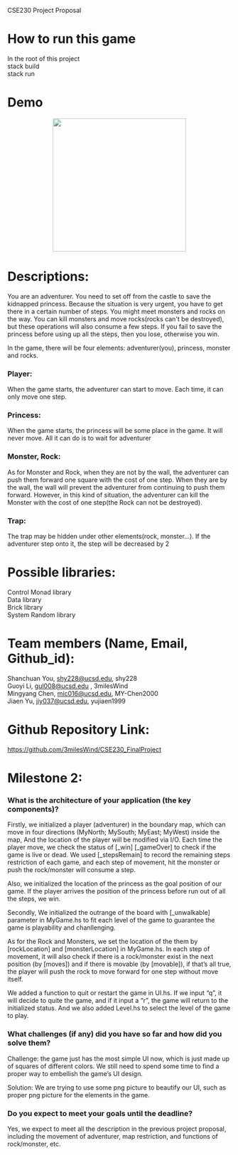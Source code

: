 CSE230 Project Proposal

# How to run this game
In the root of this project <br />
stack build <br />
stack run <br />
# Demo

<div align=center><img width="300" height="300" src="https://github.com/3milesWind/CSE230_FinalProject/blob/main/demo/demo.png"/></div>

# Descriptions: 

You are an adventurer. You need to set off from the castle to save the kidnapped princess. Because the situation is very urgent, you have to get there in a certain number of steps. You might meet monsters and rocks on the way. You can kill monsters and move rocks(rocks can't be destroyed), but these operations will also consume a few steps. If you fail to save the princess before using up all the steps, then you lose, otherwise you win. 

In the game, there will be four elements: adventurer(you), princess, monster and rocks. 

### Player:
When the game starts, the adventurer can start to move. Each time, it can only move one step. 

### Princess:
When the game starts, the princess will be some place in the game. It will never move. All it can do is to wait for adventurer


### Monster, Rock:
As for Monster and Rock, when they are not by the wall, the adventurer can push them forward one square with the cost of one step. When they are by the wall, the wall will prevent the adventurer from continuing to push them forward. However, in this kind of situation, the adventurer can kill the Monster with the cost of one step(the Rock can not be destroyed). 

### Trap:
The trap may be hidden under other elements(rock, monster...). If the adventurer step onto it,  the step will be decreased by 2





# Possible libraries: 

Control Monad library <br />
Data library    <br />
Brick library   <br />
System Random library <br />

# Team members (Name, Email, Github_id): 

Shanchuan You, shy228@ucsd.edu, shy228 <br />
Guoyi Li, gul008@ucsd.edu , 3milesWind  <br />
Mingyang Chen, mic016@ucsd.edu, MY-Chen2000                          <br />
Jiaen Yu, jiy037@ucsd.edu, yujiaen1999  <br />

# Github Repository Link: 
https://github.com/3milesWind/CSE230_FinalProject


# Milestone 2:

### What is the architecture of your application (the key components)?
Firstly, we initialized a player (adventurer) in the boundary map, which can move in four directions (MyNorth; MySouth; MyEast; MyWest) inside the map, And the location of the player will be modified via I/O. Each time the player move, we check the status of [_win] [_gameOver] to check if the game is live or dead. We used [_stepsRemain] to record the remaining steps restriction of each game, and each step of movement, hit the monster or push the rock/monster will consume a step.

Also, we initialized the location of the princess as the goal position of our game. If the player arrives the position of the princess before run out of all the steps, we win.

Secondly, We initialized the outrange of the board with [_unwalkable] parameter in MyGame.hs to fit each level of the game to guarantee the game is playability and chanllenging.

As for the Rock and Monsters, we set the location of the them by [rockLocation] and [monsterLocation] in MyGame.hs. In each step of movement, it will also check if there is a rock/monster exist in the next position (by [moves]) and if there is movable (by [movable]), if that’s all true, the player will push the rock to move forward for one step without move itself.

We added a function to quit or restart the game in UI.hs. If we input “q”, it will decide to quite the game, and if it input a “r”, the game will return to the initialized status. And we also added Level.hs to select the level of the game to play.

### What challenges (if any) did you have so far and how did you solve them?
Challenge: the game just has the most simple UI now, which is just made up of squares of different colors. We still need to spend some time to find a proper way to embellish the game’s UI design.

Solution: We are trying to use some png picture to beautify our UI, such as proper png picture for the elements in the game.

### Do you expect to meet your goals until the deadline?
Yes, we expect to meet all the description in the previous project proposal, including the movement of adventurer, map restriction, and functions of rock/monster, etc.
